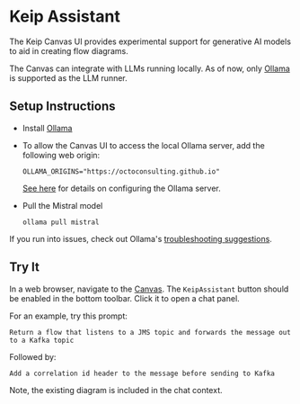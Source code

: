 # Keip Assistant

The Keip Canvas UI provides experimental support for generative AI models to aid in creating flow diagrams.

The Canvas can integrate with LLMs running locally. As of now, only [Ollama](https://github.com/ollama/ollama) is
supported as the LLM runner.

## Setup Instructions

- Install [Ollama](https://github.com/ollama/ollama?tab=readme-ov-file#ollama)
- To allow the Canvas UI to access the local Ollama server, add the following web origin:
  ```shell
  OLLAMA_ORIGINS="https://octoconsulting.github.io"
  ```
  [See here](https://github.com/ollama/ollama/blob/main/docs/faq.md#how-do-i-configure-ollama-server) for
  details on configuring the Ollama server.


- Pull the Mistral model
    ```shell
    ollama pull mistral
  ```

If you run into issues, check out
Ollama's [troubleshooting suggestions](https://github.com/ollama/ollama/blob/main/docs/troubleshooting.md).

## Try It

In a web browser, navigate to the [Canvas](https://octoconsulting.github.io/keip-canvas/).
The `KeipAssistant` button should be enabled in the bottom toolbar. Click it to open a chat panel.

For an example, try this prompt:

```text
Return a flow that listens to a JMS topic and forwards the message out to a Kafka topic
```

Followed by:

```text
Add a correlation id header to the message before sending to Kafka
```

Note, the existing diagram is included in the chat context.